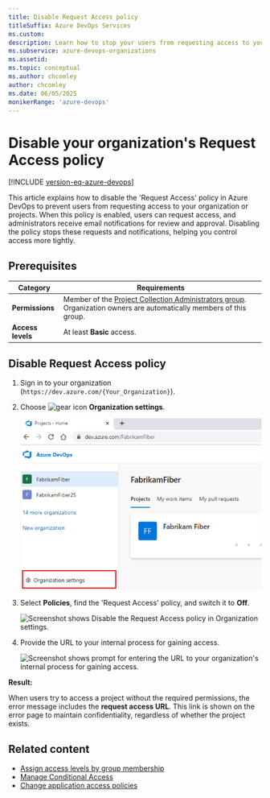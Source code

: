 ```yaml
---
title: Disable Request Access policy
titleSuffix: Azure DevOps Services
ms.custom: 
description: Learn how to stop your users from requesting access to your organization or project within your organization by disabling the Request Access policy.
ms.subservice: azure-devops-organizations
ms.assetid: 
ms.topic: conceptual
ms.author: chcomley
author: chcomley
ms.date: 06/05/2025
monikerRange: 'azure-devops'
---
```


# Disable your organization's Request Access policy

[!INCLUDE [version-eq-azure-devops](../../includes/version-eq-azure-devops.md)]

This article explains how to disable the 'Request Access' policy in Azure DevOps to prevent users from requesting access to your organization or projects. When this policy is enabled, users can request access, and administrators receive email notifications for review and approval. Disabling the policy stops these requests and notifications, helping you control access more tightly.

## Prerequisites

| Category | Requirements |
|--------------|-------------|
|**Permissions**| Member of the [Project Collection Administrators group](../security/look-up-project-collection-administrators.md). Organization owners are automatically members of this group.|
|**Access levels**| At least **Basic** access.|

## Disable Request Access policy

1. Sign in to your organization (```https://dev.azure.com/{Your_Organization}```).

2. Choose ![gear icon](../../media/icons/gear-icon.png) **Organization settings**.

   ![Screenshot shows Choose the gear icon and Organization settings button.](../../media/settings/open-admin-settings-vert.png)

3. Select **Policies**, find the 'Request Access' policy, and switch it to **Off**.
   
   ![Screenshot shows Disable the Request Access policy in Organization settings.](media/request-access-policy-settings.png)

4. Provide the URL to your internal process for gaining access.

   ![Screenshot shows prompt for entering the URL to your organization's internal process for gaining access.](media/disable-request-access-provide-url.png)

**Result:**

When users try to access a project without the required permissions, the error message includes the **request access URL**. This link is shown on the error page to maintain confidentiality, regardless of whether the project exists.

## Related content

- [Assign access levels by group membership](assign-access-levels-by-group-membership.md)
- [Manage Conditional Access](change-application-access-policies.md)
- [Change application access policies](change-application-access-policies.md)
